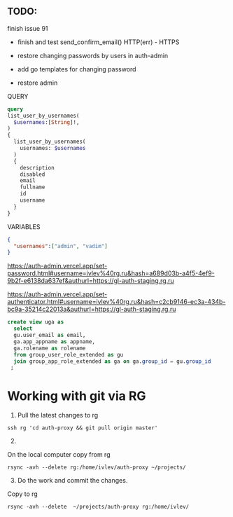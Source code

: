 ## TODO:




finish issue 91

  - finish and test send_confirm_email()
HTTP(err) - HTTPS
- restore changing passwords by users in auth-admin 
- add go templates for changing password

- restore admin



QUERY



```graphql
query 
list_user_by_usernames(
  $usernames:[String]!,
)
{
  list_user_by_usernames(
  	usernames: $usernames
  ) 
  {
    description
    disabled
    email
    fullname
    id
    username
  }
}
```

VARIABLES

```json
{
  "usernames":["admin", "vadim"]
}
```






https://auth-admin.vercel.app/set-password.html#username=ivlev%40rg.ru&hash=a689d03b-a4f5-4ef9-9b2f-e6138da637ef&authurl=https://gl-auth-staging.rg.ru



https://auth-admin.vercel.app/set-authenticator.html#username=ivlev%40rg.ru&hash=c2cb9146-ec3a-434b-bc9a-35214c22013a&authurl=https://gl-auth-staging.rg.ru


```sql
create view uga as
  select 
  gu.user_email as email, 
  ga.app_appname as appname, 
  ga.rolename as rolename  
  from group_user_role_extended as gu 
  join group_app_role_extended as ga on ga.group_id = gu.group_id
 ;
```


# Working with git via RG

1. Pull the latest changes to rg

```
ssh rg 'cd auth-proxy && git pull origin master'

```


2. 
On the local computer copy from rg

```
rsync -avh --delete rg:/home/ivlev/auth-proxy ~/projects/
```

3. Do the work and commit the changes.

Copy to rg
```
rsync -avh --delete  ~/projects/auth-proxy rg:/home/ivlev/
```

